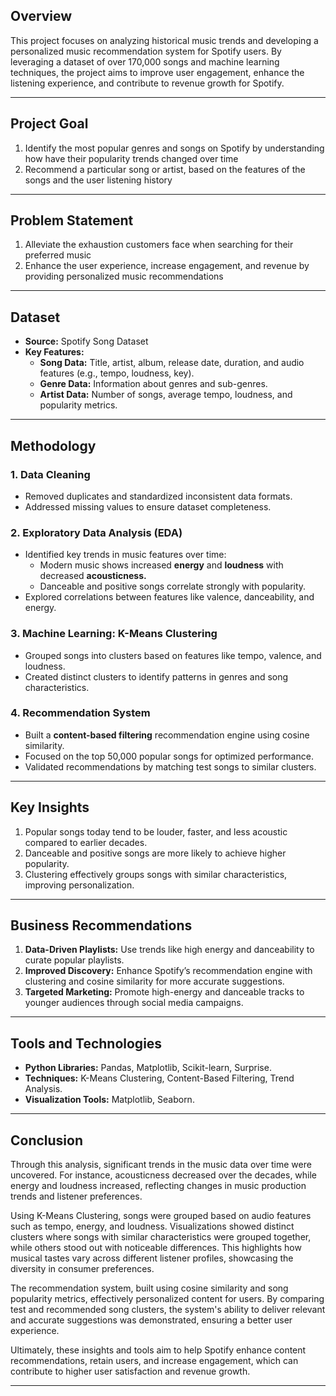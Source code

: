 ## Overview  
This project focuses on analyzing historical music trends and developing a personalized music recommendation system for Spotify users. By leveraging a dataset of over 170,000 songs and machine learning techniques, the project aims to improve user engagement, enhance the listening experience, and contribute to revenue growth for Spotify.  

---
## Project Goal 
1. Identify the most popular genres and songs on Spotify by understanding how have their popularity trends changed over time
2. Recommend a particular song or artist, based on the features of the songs and the user listening history

---

## Problem Statement   
1. Alleviate the exhaustion customers face when searching for their preferred music
2. Enhance the user experience, increase engagement, and revenue by providing personalized music recommendations

---

## Dataset  
- **Source:** Spotify Song Dataset  
- **Key Features:**  
  - **Song Data:** Title, artist, album, release date, duration, and audio features (e.g., tempo, loudness, key).  
  - **Genre Data:** Information about genres and sub-genres.  
  - **Artist Data:** Number of songs, average tempo, loudness, and popularity metrics.  

---

## Methodology  

### 1. Data Cleaning  
- Removed duplicates and standardized inconsistent data formats.  
- Addressed missing values to ensure dataset completeness.  

### 2. Exploratory Data Analysis (EDA)  
- Identified key trends in music features over time:  
  - Modern music shows increased **energy** and **loudness** with decreased **acousticness.**  
  - Danceable and positive songs correlate strongly with popularity.  
- Explored correlations between features like valence, danceability, and energy.  

### 3. Machine Learning: K-Means Clustering  
- Grouped songs into clusters based on features like tempo, valence, and loudness.  
- Created distinct clusters to identify patterns in genres and song characteristics.  

### 4. Recommendation System  
- Built a **content-based filtering** recommendation engine using cosine similarity.  
- Focused on the top 50,000 popular songs for optimized performance.  
- Validated recommendations by matching test songs to similar clusters.  

---

## Key Insights  
1. Popular songs today tend to be louder, faster, and less acoustic compared to earlier decades.  
2. Danceable and positive songs are more likely to achieve higher popularity.  
3. Clustering effectively groups songs with similar characteristics, improving personalization.  

---

## Business Recommendations  
1. **Data-Driven Playlists:** Use trends like high energy and danceability to curate popular playlists.  
2. **Improved Discovery:** Enhance Spotify’s recommendation engine with clustering and cosine similarity for more accurate suggestions.  
3. **Targeted Marketing:** Promote high-energy and danceable tracks to younger audiences through social media campaigns.  

---

## Tools and Technologies  
- **Python Libraries:** Pandas, Matplotlib, Scikit-learn, Surprise.  
- **Techniques:** K-Means Clustering, Content-Based Filtering, Trend Analysis.  
- **Visualization Tools:** Matplotlib, Seaborn.  

---

## Conclusion  

Through this analysis, significant trends in the music data over time were uncovered. For instance, acousticness decreased over the decades, while energy and loudness increased, reflecting changes in music production trends and listener preferences.

Using K-Means Clustering, songs were grouped based on audio features such as tempo, energy, and loudness. Visualizations showed distinct clusters where songs with similar characteristics were grouped together, while others stood out with noticeable differences. This highlights how musical tastes vary across different listener profiles, showcasing the diversity in consumer preferences.

The recommendation system, built using cosine similarity and song popularity metrics, effectively personalized content for users. By comparing test and recommended song clusters, the system's ability to deliver relevant and accurate suggestions was demonstrated, ensuring a better user experience.

Ultimately, these insights and tools aim to help Spotify enhance content recommendations, retain users, and increase engagement, which can contribute to higher user satisfaction and revenue growth.

---
